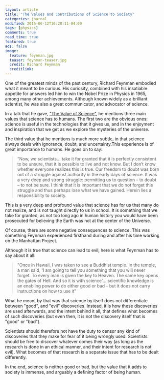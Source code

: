 ```yaml
---
layout: article
title: "The Values and Contributions of Science to Society"
categories: journal
modified: 2016-06-12T16:28:11-04:00
tags: [physics]
comments: true
read_time: true
featured: true
ads: false
image:
  feature: feynman.jpg
  teaser: feynman-teaser.jpg
  credit: Richard Feynman
  creditlink:
---
```


One of the greatest minds of the past century, Richard Feynman embodied what it meant to be curious. His curiosity, combined with his insatiable appetite for answers led him to win the Nobel Prize in Physics in 1965, among many other achievements. Although known widely as a brilliant scientist, he was also a great communicator, and advocator of science.

In a talk that he gave, <a href="http://www.math.ucla.edu/~mwilliams/pdf/feynman.pdf">"The Value of Science"</a>, he mentions three main values that science has to humans. The first two are the obvious ones: science is useful in the technologies that it gives us, and in the enjoyment and inspiration that we get as we explore the mysteries of the universe.

The third value that he mentions is much more subtle, in that science always deals with ignorance, doubt, and uncertainty.This experience is of great importance to humans. He goes on to say:

>“Now, we scientists… take it for granted that it is perfectly consistent to be unsure, that it is possible to live and not know. But I don’t know whether everyone realizes this is true. Our freedom to doubt was born out of a struggle against authority in the early days of science. It was a very deep and strong struggle: permitting us to question – to doubt – to not be sure. I think that it is important that we do not forget this struggle and thus perhaps lose what we have gained. Herein lies a responsibility to society.

This is a very deep and profound value that science has for us that many do not realize, and is not taught directly to us in school. It is something that we take for granted, as not too long ago in human history you would have been prosecuted for believing the Earth was not at the center of the Universe.

Of course, there are some negative consequences to science. This was something Feynman experienced firsthand during and after his time working on the Manhattan Project.

Although it is true that science can lead to evil, here is what Feynman has to say about it all:

>"Once in Hawaii, I was taken to see a Buddhist temple. In the temple, a man said, 'I am going to tell you something that you will never forget. To every man is given the key to Heaven. The same key opens the gates of Hell. And so it is with science'... scientific knowledge is an enabling power to do either good or bad - but it does not carry instructions on how to use it"

What he meant by that was that science by itself does not differentiate between "good", and "evil" discoveries. Instead, it is how these discoveries are used afterwards, and the intent behind it all, that defines what becomes of such discoveries (but even then, it is not the discovery itself that is "good" or "bad").

Scientists should therefore not have the duty to censor any kind of discoveries that they make for fear of it being wrongly used. Scientists should be free to discover whatever comes their way (as long as the research is done in an ethical manner, and their intent for research is not evil). What becomes of that research is a separate issue that has to be dealt differently.

In the end, science is neither good or bad, but the value that it adds to society is immense, and arguably a defining factor of being human.
